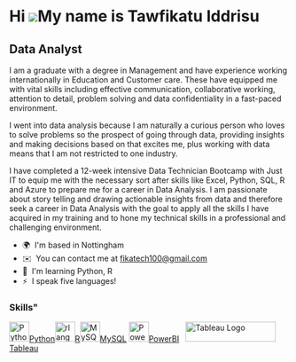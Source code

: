 Hi ![](https://user-images.githubusercontent.com/18350557/176309783-0785949b-9127-417c-8b55-ab5a4333674e.gif)My name is Tawfikatu Iddrisu
=========================================================================================================================================

Data Analyst
------------

I am a graduate with a degree in Management and have experience working internationally in Education and Customer care. These have equipped me with vital skills including effective communication, collaborative working, attention to detail, problem solving and data confidentiality in a fast-paced environment. 

I went into data analysis because I am naturally a curious person who loves to solve problems so the prospect of going through data, providing insights and making decisions based on that excites me, plus working with data means that I am not restricted to one industry. 

I have completed a 12-week intensive Data Technician Bootcamp with Just IT to equip me with the necessary sort after skills like Excel, Python, SQL, R and Azure to prepare me for a career in Data Analysis. 
I am passionate about story telling and drawing actionable insights from data and therefore seek a career in Data Analysis with the goal to apply all the skills I have acquired in my training and to hone my technical skills in a professional and challenging environment.

* 🌍  I'm based in Nottingham
* ✉️  You can contact me at [fikatech100@gmail.com](mailto:fikatech100@gmail.com)
* 🧠  I'm learning Python, R
* ⚡  I speak five languages!

### Skills"


<p align="left">
<a href="https://www.python.org/" target="_blank" rel="noreferrer"><img src="https://raw.githubusercontent.com/danielcranney/readme-generator/main/public/icons/skills/python-colored.svg" width="36" height="36" alt="Python" />Python</a><a href="https://www.r-project.org/" target="_blank" rel="noreferrer"><img src="https://raw.githubusercontent.com/danielcranney/readme-generator/main/public/icons/skills/rlang-colored.svg" width="36" height="36" alt="rlang" />R</a><a href="https://www.mysql.com/" target="_blank" rel="noreferrer"><img src="https://raw.githubusercontent.com/danielcranney/readme-generator/main/public/icons/skills/mysql-colored.svg" width="36" height="36" alt="MySQL" />MySQL</a>
<a href="https://app.powerbi.com/" target="_blank" rel="noreferrer"><img src="https://cdn.worldvectorlogo.com/logos/power-bi.svg" width="36" height="36" alt="PowerBI" />PowerBI</a>&nbsp;&nbsp;
   <a href="[https://tableau.com/](https://public.tableau.com/app/profile/tawfika.iddrisu/vizzes)" target="_blank" rel="noreferrer; return false;"><img src="https://raw.githubusercontent.com/gilbarbara/logos/main/logos/tableau.svg" width="163" height="36" alt="Tableau Logo" />Tableau</a>&nbsp;&nbsp;
  
</p>




